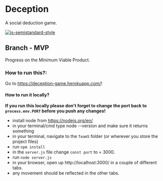 # Deception

A social deduction game.

[![js-semistandard-style](https://raw.githubusercontent.com/standard/semistandard/master/badge.svg)](https://github.com/standard/semistandard)

## Branch - MVP

Progress on the Minimum Viable Product.

### How to run this?:
Go to https://deception-game.herokuapp.com/!

#### How to run it locally?

**If you run this locally please don't forget to change the port back to `process.env.PORT` before you push any changes!**

- install node from https://nodejs.org/en/
- in your terminal/cmd type node --version and make sure it returns something
- in your terminal, navigate to the `Team5` folder (or wherever you store the project files)
- run `npm install`
- in the `server.js` file change `const port` to = 3000.
- run `node server.js`
- in your browser, open up http://localhost:3000/ in a couple of different tabs.
- any movement should be reflected in the other tabs.

